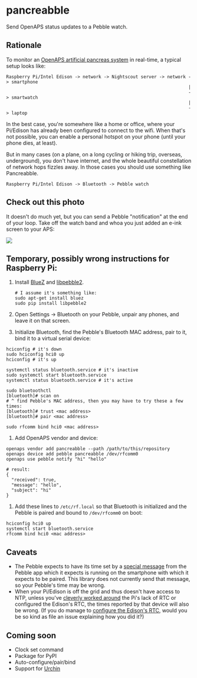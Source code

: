 # pancreabble

Send OpenAPS status updates to a Pebble watch.

## Rationale

To monitor an [OpenAPS artificial pancreas system](https://github.com/openaps/docs) in real-time, a typical setup looks like:
```
Raspberry Pi/Intel Edison -> network -> Nightscout server -> network -> smartphone
                                                                     |
                                                                     -> smartwatch
                                                                     |
                                                                     -> laptop
```

In the best case, you're somewhere like a home or office, where your Pi/Edison has already been configured to connect to the wifi. When that's not possible, you can enable a personal hotspot on your phone (until your phone dies, at least).

But in many cases (on a plane, on a long cycling or hiking trip, overseas, underground), you don't have internet, and the whole beautiful constellation of network hops fizzles away. In those cases you should use something like Pancreabble.
```
Raspberry Pi/Intel Edison -> Bluetooth -> Pebble watch
```

## Check out this photo

It doesn't do much yet, but you can send a Pebble "notification" at the end of your loop. Take off the watch band and whoa you just added an e-ink screen to your APS:

![](http://i.imgur.com/wrBmlQM.jpg)

## Temporary, possibly wrong instructions for Raspberry Pi:

1. Install [BlueZ](http://www.bluez.org/) and [libpebble2](https://github.com/pebble/libpebble2).

   ```
   # I assume it's something like:
   sudo apt-get install bluez
   sudo pip install libpebble2
   ```

1. Open Settings -> Bluetooth on your Pebble, unpair any phones, and leave it on that screen.

1. Initialize Bluetooth, find the Pebble's Bluetooth MAC address, pair to it, bind it to a virtual serial device:

  ```
  hciconfig # it's down
  sudo hciconfig hci0 up
  hciconfig # it's up

  systemctl status bluetooth.service # it's inactive
  sudo systemctl start bluetooth.service
  systemctl status bluetooth.service # it's active

  sudo bluetoothctl
  [bluetooth]# scan on
  # ^ find Pebble's MAC address, then you may have to try these a few times:
  [bluetooth]# trust <mac address>
  [bluetooth]# pair <mac address>

  sudo rfcomm bind hci0 <mac address>
  ```

1. Add OpenAPS vendor and device:

  ```
  openaps vendor add pancreabble --path /path/to/this/repository
  openaps device add pebble pancreabble /dev/rfcomm0
  openaps use pebble notify "hi" "hello"

  # result:
  {
    "received": true,
    "message": "hello",
    "subject": "hi"
  }
  ```

1. Add these lines to `/etc/rf.local` so that Bluetooth is initialized and the Pebble is paired and bound to `/dev/rfcomm0` on boot:
  ```
  hciconfig hci0 up
  systemctl start bluetooth.service
  rfcomm bind hci0 <mac address>
  ```

## Caveats

* The Pebble expects to have its time set by a [special message](https://libpebble2.readthedocs.org/en/latest/protocol/#fields) from the Pebble app which it expects is running on the smartphone with which it expects to be paired. This library does not currently send that message, so your Pebble's time may be wrong.
* When your Pi/Edison is off the grid and thus doesn't have access to NTP, unless you've [cleverly worked around](https://github.com/openaps/oref0/blob/master/bin/clockset.sh) the Pi's lack of RTC or configured the Edison's RTC, the times reported by that device will also be wrong. (If you do manage to [configure the Edison's RTC](https://communities.intel.com/thread/55831?start=0&tstart=0), would you be so kind as file an issue explaining how you did it?)

## Coming soon

* Clock set command
* Package for PyPI
* Auto-configure/pair/bind
* Support for [Urchin](https://github.com/mddub/urchin-cgm/)
